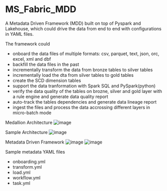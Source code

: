 # MS_Fabric_MDD
A Metadata Driven Framework (MDD) built on top of Pyspark and Lakehouse, which could drive the data from end to end with configurations in YAML files.

The framework could 
- onboard the data files of multiple formats: csv, parquet, text, json, orc, excel, xml and dbf
- backfill the data files in the past
- incrementally transform the data from bronze tables to silver tables
- incrementally load the dta from silver tables to gold tables
- create the SCD dimension tables
- support the data tranformation with Spark SQL and PySpark(python)
- verify the data quality of the tables on brozne, silver and gold layer with a rule engine and generate data quality report
- auto-track the tables dependencies and generate data lineage report
- ingest the files and process the data accrossing different layers in micro-batch mode

Medallion Architecture
![image](https://github.com/user-attachments/assets/59efce49-118b-4f1f-b7ea-64b284535bf7)

Sample Architecture
![image](https://github.com/user-attachments/assets/6963fe35-e49d-4821-90f1-d92a172e4f67)

Metadata Driven Framework
![image](https://github.com/user-attachments/assets/b0839581-9cd8-438e-9a67-92bb2602e5bb)
![image](https://github.com/user-attachments/assets/0ffafe32-3550-483e-bb8f-25b7065b50b8)

Sample metadata YAML files
- onboarding.yml
- transform.yml
- load.yml
- workflow.yml
- task.yml
